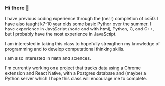 ### Hi there 👋

I have previous coding experience through the (near) completion of cs50. I have also taught k7-10 year olds some basic Python over the summer. I have experience in JavaScript (node and with html), Python, C, and C++, but I probably have the most experience in JavaScript.

I am interested in taking this class to hopefully strengthen my knowledge of programming and to develop computational thinking skills.

I am also interested in math and sciences.

I'm currently working on a project that tracks data using a Chrome extension and React Native, with a Postgres database and (maybe) a Python server which I hope this class will encourage me to complete.

<!--
**ngeor26/ngeor26** is a ✨ _special_ ✨ repository because its `README.md` (this file) appears on your GitHub profile.

Here are some ideas to get you started:

- 🔭 I’m currently working on ...
- 🌱 I’m currently learning ...
- 👯 I’m looking to collaborate on ...
- 🤔 I’m looking for help with ...
- 💬 Ask me about ...
- 📫 How to reach me: ...
- 😄 Pronouns: ...
- ⚡ Fun fact: ...
-->
